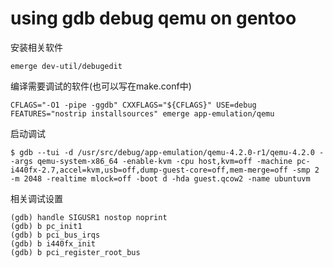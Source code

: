 # using gdb debug qemu on gentoo

安装相关软件

	emerge dev-util/debugedit

编译需要调试的软件(也可以写在make.conf中)

	CFLAGS="-O1 -pipe -ggdb" CXXFLAGS="${CFLAGS}" USE=debug FEATURES="nostrip installsources" emerge app-emulation/qemu

启动调试

	$ gdb --tui -d /usr/src/debug/app-emulation/qemu-4.2.0-r1/qemu-4.2.0 --args qemu-system-x86_64 -enable-kvm -cpu host,kvm=off -machine pc-i440fx-2.7,accel=kvm,usb=off,dump-guest-core=off,mem-merge=off -smp 2 -m 2048 -realtime mlock=off -boot d -hda guest.qcow2 -name ubuntuvm

相关调试设置

	(gdb) handle SIGUSR1 nostop noprint
	(gdb) b pc_init1
	(gdb) b pci_bus_irqs
	(gdb) b i440fx_init
	(gdb) b pci_register_root_bus
